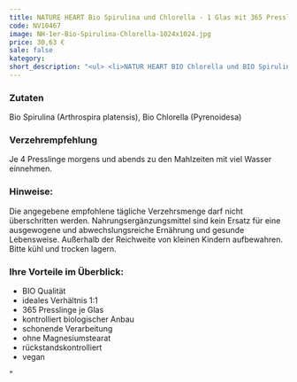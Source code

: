 ```yaml
---
title: NATURE HEART Bio Spirulina und Chlorella - 1 Glas mit 365 Presslingen
code: NV10467
image: NH-1er-Bio-Spirulina-Chlorella-1024x1024.jpg
price: 30,63 €
sale: false
kategory:
short_description: "<ul> <li>NATUR HEART BIO Chlorella und BIO Spirulina - 100 % rein und natürlich </li> <li>hergestellt aus den Mikroalgen Pyrenoidesa und Arthrospira platensis</li> <li> 1 Pressling enthält 400 mg Chlorella und Spirulina im idealen Verhältnis 1 : 1</li> <li>BIO Qualität</li> </ul>"
---
```


 

<h3>Zutaten</h3>

<p>

Bio Spirulina (Arthrospira platensis), Bio Chlorella (Pyrenoidesa)

</p>

 

<h3>Verzehrempfehlung</h3>

<p>

Je 4 Presslinge morgens und abends zu den Mahlzeiten mit viel Wasser einnehmen.

</p>

 

<h3>Hinweise:</h3>

<p>

Die angegebene empfohlene tägliche Verzehrsmenge darf nicht überschritten werden. Nahrungsergänzungsmittel sind kein Ersatz für eine ausgewogene und abwechslungsreiche Ernährung und gesunde Lebensweise. Außerhalb der Reichweite von kleinen Kindern aufbewahren. Bitte kühl und trocken lagern.

</p>

 

<h3>Ihre Vorteile im Überblick:</h3>

<ul> <li> BIO Qualität</li> <li> ideales Verhältnis 1:1</li> <li> 365 Presslinge je Glas</li> <li> kontrolliert biologischer Anbau</li> <li> schonende Verarbeitung</li><li> ohne Magnesiumstearat</li> <li> rückstandskontrolliert</li> <li>  vegan </li>  </ul>"

